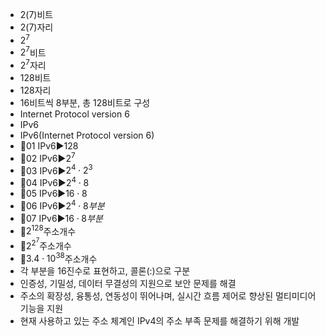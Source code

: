 ﻿- $2(7)$비트
- $2(7)$자리
- $2^7$
- $2^7$비트
- $2^7$자리
- 128비트
- 128자리
- 16비트씩 8부분, 총 128비트로 구성
- Internet Protocol version 6
- IPv6
- IPv6(Internet Protocol version 6)
- 📌01 IPv6▶️128
- 📌02 IPv6▶️$2^7$
- 📌03 IPv6▶️$2^4 \cdot 2^3$
- 📌04 IPv6▶️$2^4 \cdot 8$
- 📌05 IPv6▶️$16 \cdot 8$
- 📌06 IPv6▶️$2^4 \cdot 8부분$
- 📌07 IPv6▶️$16 \cdot 8부분$
- 🔎$2^{128}$주소개수
- 🔎$2^{2^7}$주소개수
- 🔎$3.4 \cdot 10^{38}$주소개수
- 각 부분을 16진수로 표현하고, 콜론(:)으로 구분
- 인증성, 기밀성, 데이터 무결성의 지원으로 보안 문제를 해결
- 주소의 확장성, 융통성, 연동성이 뛰어나며, 실시간 흐름 제어로 향상된 멀티미디어 기능을 지원
- 현재 사용하고 있는 주소 체계인 IPv4의 주소 부족 문제를 해결하기 위해 개발
